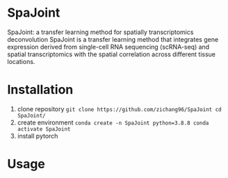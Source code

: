 # SpaJoint
SpaJoint: a transfer learning method for spatially transcriptomics deconvolution
SpaJoint is a transfer learning method that integrates gene expression derived from single-cell RNA sequencing (scRNA-seq) and spatial transcriptomics with the spatial correlation across different tissue locations. 
# Installation
1. clone repository
`git clone https://github.com/zichang96/SpaJoint
cd SpaJoint/`
2. create environment
`conda create -n SpaJoint python=3.8.8
conda activate SpaJoint`
3. install pytorch
   
# Usage
